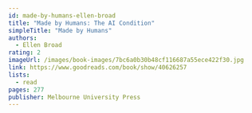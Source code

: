 ```yaml
---
id: made-by-humans-ellen-broad
title: "Made by Humans: The AI Condition"
simpleTitle: "Made by Humans"
authors:
  - Ellen Broad
rating: 2
imageUrl: /images/book-images/7bc6a0b30b48cf116687a55ece422f30.jpg
link: https://www.goodreads.com/book/show/40626257
lists:
  - read
pages: 277
publisher: Melbourne University Press
---
```

